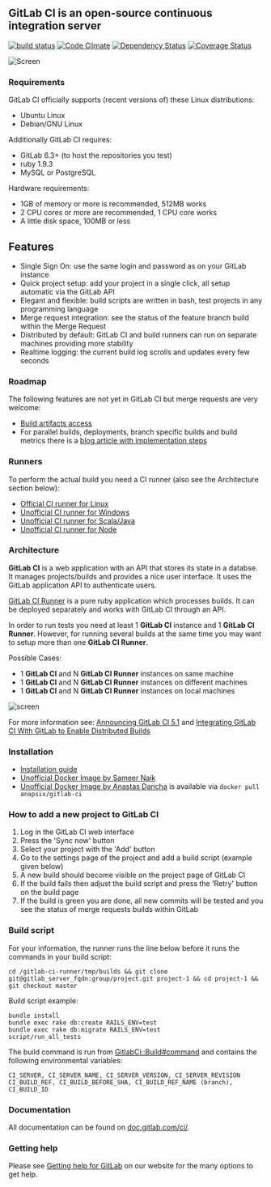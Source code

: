## GitLab CI is an open-source continuous integration server

[![build status](https://ci.gitlab.org/projects/2/status.png?ref=master)](https://ci.gitlab.org/projects/2?ref=master)
[![Code Climate](https://codeclimate.com/github/gitlabhq/gitlab-ci.png)](https://codeclimate.com/github/gitlabhq/gitlab-ci)
[![Dependency Status](https://gemnasium.com/gitlabhq/gitlab-ci.png)](https://gemnasium.com/gitlabhq/gitlab-ci)
[![Coverage Status](https://coveralls.io/repos/gitlabhq/gitlab-ci/badge.png?branch=master)](https://coveralls.io/r/gitlabhq/gitlab-ci)

![Screen](https://raw.githubusercontent.com/gitlabhq/gitlab-ci/master/public/gitlab-ci-screenshot.png)

### Requirements

GitLab CI officially supports (recent versions of) these Linux distributions:

* Ubuntu Linux
* Debian/GNU Linux

Additionally GitLab CI requires:

* GitLab 6.3+ (to host the repositories you test)
* ruby 1.9.3
* MySQL or PostgreSQL

Hardware requirements:

* 1GB of memory or more is recommended, 512MB works
* 2 CPU cores or more are recommended, 1 CPU core works
* A little disk space, 100MB or less

## Features

* Single Sign On: use the same login and password as on your GitLab instance
* Quick project setup: add your project in a single click, all setup automatic via the GitLab API
* Elegant and flexible: build scripts are written in bash, test projects in any programming language
* Merge request integration: see the status of the feature branch build within the Merge Request
* Distributed by default: GitLab CI and build runners can run on separate machines providing more stability
* Realtime logging: the current build log scrolls and updates every few seconds

### Roadmap

The following features are not yet in GitLab CI but merge requests are very welcome:

* [Build artifacts access](http://feedback.gitlab.com/forums/176466-general/suggestions/4522830-allow-access-to-build-artifacts-of-gitlab-ci)
* For parallel builds, deployments, branch specific builds and build metrics there is a [blog article with implementation steps](http://blog.gitlab.org/gitlab-ci-with-parallel-builds-and-deployments/)

### Runners

To perform the actual build you need a CI runner (also see the Architecture section below):

* [Official CI runner for Linux](https://gitlab.com/gitlab-org/gitlab-ci-runner)
* [Unofficial CI runner for Windows](https://github.com/virtualmarc/gitlab-ci-runner-win)
* [Unofficial CI runner for Scala/Java](https://github.com/nafg/gitlab-ci-runner-scala)
* [Unofficial CI runner for Node](https://www.npmjs.org/package/gcr)

### Architecture

__GitLab CI__ is a web application with an API that stores its state in a databse.
It manages projects/builds and provides a nice user interface.
It uses the GitLab application API to authenticate users.

[GitLab CI Runner](https://github.com/gitlabhq/gitlab-ci-runner) is a pure ruby application which processes builds.
It can be deployed separately and works with GitLab CI through an API.

In order to run tests you need at least 1 __GitLab CI__ instance and 1 __GitLab CI Runner__.
However, for running several builds at the same time you may want to setup more than one __GitLab CI Runner__.

Possible Cases: 

* 1 __GitLab CI__ and N __GitLab CI Runner__ instances on same machine
* 1 __GitLab CI__ and N __GitLab CI Runner__ instances on different machines
* 1 __GitLab CI__ and N __GitLab CI Runner__ instances on local machines

![screen](https://gitlab.com/gitlab-org/gitlab-ci/raw/master/app/assets/images/arch.jpg)

For more information see:
[Announcing GitLab CI 5.1](http://blog.gitlab.org/2014/10/22/gitlab-ci-5-dot-1-released/)
and
[Integrating GitLab CI With GitLab to Enable Distributed Builds](http://blog.gitlab.org/integrating-gitlab-ci-with-gitlab/)

### Installation

* [Installation guide](doc/install/installation.md)
* [Unofficial Docker Image by Sameer Naik](https://github.com/sameersbn/docker-gitlab-ci)
* [Unofficial Docker Image by Anastas Dancha](https://registry.hub.docker.com/u/anapsix/gitlab-ci/) is available via `docker pull anapsix/gitlab-ci`

### How to add a new project to GitLab CI

1. Log in the GitLab CI web interface
1. Press the 'Sync now' button
1. Select your project with the 'Add' button
1. Go to the settings page of the project and add a build script (example given below)
1. A new build should become visible on the project page of GitLab CI
1. If the build fails then adjust the build script and press the 'Retry' button on the build page
1. If the build is green you are done, all new commits will be tested and you see the status of merge requests builds within GitLab

### Build script

For your information, the runner runs the line below before it runs the commands in your build script:

    cd /gitlab-ci-runner/tmp/builds && git clone git@gitlab_server_fqdn:group/project.git project-1 && cd project-1 && git checkout master

Build script example:

    bundle install
    bundle exec rake db:create RAILS_ENV=test
    bundle exec rake db:migrate RAILS_ENV=test
    script/run_all_tests

The build command is run from [GitlabCi::Build#command](https://gitlab.com/gitlab-org/gitlab-ci-runner/blob/master/lib/build.rb#L96) and contains the following environmental variables:

    CI_SERVER, CI_SERVER_NAME, CI_SERVER_VERSION, CI_SERVER_REVISION
    CI_BUILD_REF, CI_BUILD_BEFORE_SHA, CI_BUILD_REF_NAME (branch), CI_BUILD_ID

### Documentation

All documentation can be found on [doc.gitlab.com/ci/](http://doc.gitlab.com/ci/).

### Getting help

Please see [Getting help for GitLab](https://www.gitlab.com/getting-help/) on our website for the many options to get help.
